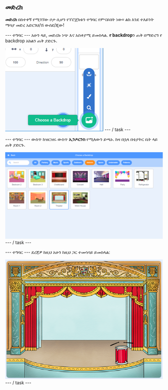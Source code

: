 ## መድረክ

**መድረክ** በስተቀኝ የሚገኘው ቦታ ሲሆን የፕሮጀክቱን ተግባር የምናይበት ነው። ልክ እንደ ተእይንት ማሳያ መድረ አድርገህ/ሽ ውሰደ/ጂው!

\--- ተግባር \--- አሁን ላይ, መድረኩ ነጭ እና አስቀያሚ ይመስላል. **የ backdrop**ን ጠቅ በማድረግ የ backdrop አክልን ጠቅ ያድርጉ.

![ቅጽበታዊ ገጽ እይታ](images/band-stage-choose.png) \--- / task \---

\--- ተግባር \--- ውስጥ ከዝርዝሩ ውስጥ **ኢንዶርንስ** የሚለውን ይጫኑ. ከዛ በኋላ በቲያትር ቤት ላይ ጠቅ ያድርጉ.

![ቅጽበታዊ ገጽ እይታ](images/band-backdrop.png) \--- / task \---

\--- ተግባር \--- ደረጃዎ ከዚህ አሁን ከዚህ ጋር ተመሳሳይ ይመስላል:

![ቅጽበታዊ ገጽ እይታ](images/band-stage.png) \--- / task \---